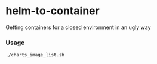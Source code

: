 # helm-to-container
Getting containers for a closed environment in an ugly way

### Usage
```
./charts_image_list.sh
```
